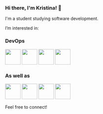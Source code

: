 ### Hi there, I'm Kristina! 👋
I'm a  student studying software development.

I’m interested in:

### **DevOps**
[<img src="https://camo.githubusercontent.com/4b47e99806a39fcd5bba91cdb3782e1a1fb6ae0e423bb30ee89b34b8f0e25136/68747470733a2f2f6564656e742e6769746875622e696f2f537570657254696e7949636f6e732f696d616765732f7376672f6c696e75782e737667" width="50" height="50" />](https://azure.microsoft.com/en-us/)
[<img src="https://camo.githubusercontent.com/ffbd8a6a1801d75533f69ce0e5ecc3c5c16703082bec52822886535388d35f18/68747470733a2f2f6564656e742e6769746875622e696f2f537570657254696e7949636f6e732f696d616765732f7376672f617a7572652e737667" width="50" height="50" />](https://azure.microsoft.com/en-us/)
[<img src="https://camo.githubusercontent.com/f882b01a3323c3f5890a8423da9adb40ddfefaed5da89bea7421b2e8a549183f/68747470733a2f2f6564656e742e6769746875622e696f2f537570657254696e7949636f6e732f696d616765732f7376672f646f636b65722e737667" width="50" height="50" />](https://www.docker.com/)
[<img src="https://camo.githubusercontent.com/4f19d3cce1d85b48be496f5991fec4079a1974204a5322e72e8c6a650c42296a/68747470733a2f2f6564656e742e6769746875622e696f2f537570657254696e7949636f6e732f696d616765732f7376672f7465727261666f726d2e737667" width="50" height="50" />](https://www.terraform.io/)

### **As well as**
[<img src="https://upload.wikimedia.org/wikipedia/commons/d/d2/C_Sharp_Logo_2023.svg" width="50" height="50" />](https://dotnet.microsoft.com/en-us/apps/aspnet)
[<img src="https://camo.githubusercontent.com/5a5f5779919b90579d121551d0521cda87c06534a0218a2f21883c438daf6cc1/68747470733a2f2f6564656e742e6769746875622e696f2f537570657254696e7949636f6e732f696d616765732f7376672f6a6176617363726970742e737667" width="50" height="50" />](https://github.kristina-xm)
[<img src="https://camo.githubusercontent.com/d91962979dcb1c481e5cb2134d531bdef6ed6d1c4de6ea261b0fab6cc816635b/68747470733a2f2f6564656e742e6769746875622e696f2f537570657254696e7949636f6e732f696d616765732f7376672f72656163742e737667" width="50" height="50" />]([https://github.kristina-xm](https://react.dev/))
[<img src="https://camo.githubusercontent.com/39e3e17a1ff2a42b2451b007d37cf1cdc9e2a343e35813ff7deffdb685b348f8/68747470733a2f2f6564656e742e6769746875622e696f2f537570657254696e7949636f6e732f696d616765732f7376672f707974686f6e2e737667" width="50" height="50" />](https://github.kristina-xm)


Feel free to connect!



